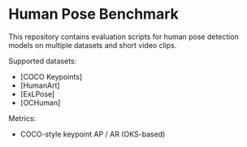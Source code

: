 # Human Pose Benchmark

This repository contains evaluation scripts for human pose detection models on multiple datasets and short video clips.

Supported datasets:
- [COCO Keypoints]
- [HumanArt]
- [ExLPose]
- [OCHuman]

Metrics:
- COCO-style keypoint AP / AR (OKS-based)
